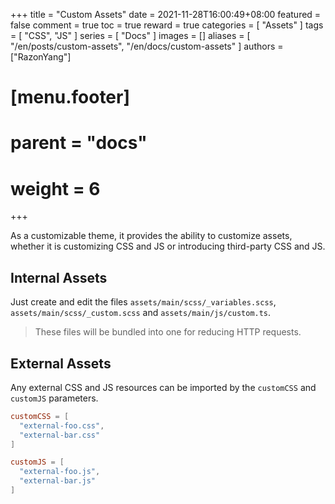+++
title = "Custom Assets"
date = 2021-11-28T16:00:49+08:00
featured = false
comment = true
toc = true
reward = true
categories = [
  "Assets"
]
tags = [
  "CSS",
  "JS"
]
series = [
  "Docs"
]
images = []
aliases = [
  "/en/posts/custom-assets",
  "/en/docs/custom-assets"
]
authors = ["RazonYang"]
# [menu.footer]
#   parent = "docs"
#   weight = 6
+++

As a customizable theme, it provides the ability to customize assets, whether it is customizing CSS and JS or introducing third-party CSS and JS.

<!--more-->

## Internal Assets

Just create and edit the files `assets/main/scss/_variables.scss`, `assets/main/scss/_custom.scss` and `assets/main/js/custom.ts`.

> These files will be bundled into one for reducing HTTP requests.

## External Assets

Any external CSS and JS resources can be imported by the `customCSS` and `customJS` parameters.

```toml
customCSS = [
  "external-foo.css",
  "external-bar.css"
]

customJS = [
  "external-foo.js",
  "external-bar.js"
]
```
